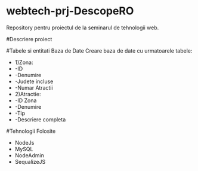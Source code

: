 # webtech-prj-DescopeRO
Repository pentru proiectul de la seminarul de tehnologii web.

#Descriere proiect


#Tabele si entitati Baza de Date
Creare baza de date cu urmatoarele tabele:
* 1)Zona: 
* -ID
* -Denumire
* -Judete incluse
* -Numar Atractii
* 2)Atractie:
* -ID Zona
* -Denumire
* -Tip
* -Descriere completa

#Tehnologii Folosite
* NodeJs
* MySQL
* NodeAdmin
* SequalizeJS